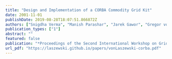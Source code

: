 ```yaml
---
title: "Design and Implementation of a CORBA Commodity Grid Kit"
date: 2001-11-01
publishDate: 2019-08-28T18:07:51.866872Z
authors: ["Snigdha Verma", "Manish Parashar", "Jarek Gawor", "Gregor von Laszewski"]
publication_types: ["1"]
abstract: ""
featured: false
publication: "*Proceedings of the Second International Workshop on Grid Computing (GRID'01)*"
url_pdf: "https://laszewski.github.io/papers/vonLaszewski-corba.pdf"
---
```


